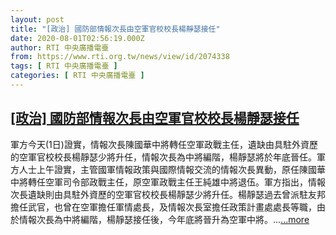 ```yaml
---
layout: post
title: "[政治] 國防部情報次長由空軍官校校長楊靜瑟接任"
date: 2020-08-01T02:56:19.000Z
author: RTI 中央廣播電臺
from: https://www.rti.org.tw/news/view/id/2074338
tags: [ RTI 中央廣播電臺 ]
categories: [ RTI 中央廣播電臺 ]
---
```

<!--1596250579000-->
[[政治] 國防部情報次長由空軍官校校長楊靜瑟接任](https://www.rti.org.tw/news/view/id/2074338)
------

<div>
軍方今天(1日)證實，情報次長陳國華中將轉任空軍政戰主任，遺缺由具駐外資歷的空軍官校校長楊靜瑟少將升任，情報次長為中將編階，楊靜瑟將於年底晉任。軍方人士上午證實，主管國軍情報政策與國際情報交流的情報次長異動，原任陳國華中將轉任空軍司令部政戰主任，原空軍政戰主任王純雄中將退伍。軍方指出，情報次長遺缺則由具駐外資歷的空軍官校校長楊靜瑟少將升任。楊靜瑟過去曾派駐友邦擔任武官，也曾在空軍擔任軍情處長，及情報次長室擔任政策計畫處處長等職，由於情報次長為中將編階，楊靜瑟接任後，今年底將晉升為空軍中將。...<a target="_blank" href="https://www.rti.org.tw/news/view/id/2074338">...more</a>
</div>
